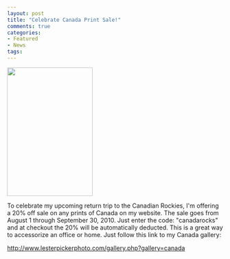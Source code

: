 ```yaml
---
layout: post
title: "Celebrate Canada Print Sale!"
comments: true
categories:
- Featured
- News
tags:
---
```

<a href="http://blog.lesterpickerphoto.com/wp-content/uploads/2010/07/CaRockies2009-Moraine-Lake-Banff-NP-91-of-210.jpg"><img class="size-medium wp-image-216" title="CaRockies2009-Moraine Lake, Banff NP 91 of 210" src="http://blog.lesterpickerphoto.com/wp-content/uploads/2010/07/CaRockies2009-Moraine-Lake-Banff-NP-91-of-210-199x300.jpg" alt="" width="199" height="300" /></a>

To celebrate my upcoming return trip to the Canadian Rockies, I'm offering a 20% off sale on any prints of Canada on my website. The sale goes from August 1 through September 30, 2010. Just enter the code: "canadarocks" and at checkout the 20% will be automatically deducted. This is a great way to accessorize an office or home. Just follow this link to my Canada gallery:

<a title="Canada Print Sale!" href="http://www.lesterpickerphoto.com/gallery.php?gallery=canada" target="_blank">http://www.lesterpickerphoto.com/gallery.php?gallery=canada</a>